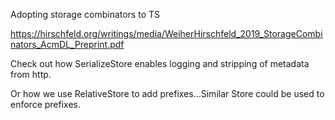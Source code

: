 Adopting storage combinators to TS

https://hirschfeld.org/writings/media/WeiherHirschfeld_2019_StorageCombinators_AcmDL_Preprint.pdf


Check out how SerializeStore enables logging and stripping of metadata from http. 

Or how we use RelativeStore to add prefixes...Similar Store could be used to enforce prefixes.
